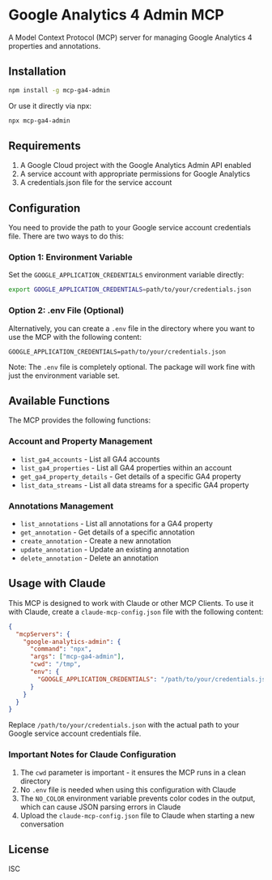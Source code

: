 # Google Analytics 4 Admin MCP

A Model Context Protocol (MCP) server for managing Google Analytics 4 properties and annotations.

## Installation

```bash
npm install -g mcp-ga4-admin
```

Or use it directly via npx:

```bash
npx mcp-ga4-admin
```

## Requirements

1. A Google Cloud project with the Google Analytics Admin API enabled
2. A service account with appropriate permissions for Google Analytics
3. A credentials.json file for the service account

## Configuration

You need to provide the path to your Google service account credentials file. There are two ways to do this:

### Option 1: Environment Variable

Set the `GOOGLE_APPLICATION_CREDENTIALS` environment variable directly:

```bash
export GOOGLE_APPLICATION_CREDENTIALS=path/to/your/credentials.json
```

### Option 2: .env File (Optional)

Alternatively, you can create a `.env` file in the directory where you want to use the MCP with the following content:

```
GOOGLE_APPLICATION_CREDENTIALS=path/to/your/credentials.json
```

Note: The `.env` file is completely optional. The package will work fine with just the environment variable set.

## Available Functions

The MCP provides the following functions:

### Account and Property Management
- `list_ga4_accounts` - List all GA4 accounts
- `list_ga4_properties` - List all GA4 properties within an account
- `get_ga4_property_details` - Get details of a specific GA4 property
- `list_data_streams` - List all data streams for a specific GA4 property

### Annotations Management
- `list_annotations` - List all annotations for a GA4 property
- `get_annotation` - Get details of a specific annotation
- `create_annotation` - Create a new annotation
- `update_annotation` - Update an existing annotation
- `delete_annotation` - Delete an annotation

## Usage with Claude

This MCP is designed to work with Claude or other MCP Clients. To use it with Claude, create a `claude-mcp-config.json` file with the following content:

```json
{
  "mcpServers": {
    "google-analytics-admin": {
      "command": "npx",
      "args": ["mcp-ga4-admin"],
      "cwd": "/tmp",
      "env": {
        "GOOGLE_APPLICATION_CREDENTIALS": "/path/to/your/credentials.json"
      }
    }
  }
}
```

Replace `/path/to/your/credentials.json` with the actual path to your Google service account credentials file.

### Important Notes for Claude Configuration

1. The `cwd` parameter is important - it ensures the MCP runs in a clean directory
2. No `.env` file is needed when using this configuration with Claude
3. The `NO_COLOR` environment variable prevents color codes in the output, which can cause JSON parsing errors in Claude
4. Upload the `claude-mcp-config.json` file to Claude when starting a new conversation

## License

ISC
